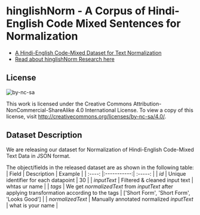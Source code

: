 # hinglishNorm - A Corpus of Hindi-English Code Mixed Sentences for Normalization
- [A Hindi-English Code-Mixed Dataset for Text Normalization](https://github.com/piyushmakhija5/hinglishNorm/tree/master/dataset) 
- [Read about hinglishNorm Research here](https://arxiv.org/abs/2010.08974)


## License
![by-nc-sa](https://user-images.githubusercontent.com/6278238/83433933-2fd7c000-a457-11ea-956c-bfdb541cf41f.png)

This work is licensed under the Creative Commons Attribution-NonCommercial-ShareAlike 4.0 International License. To view a copy of this license, visit http://creativecommons.org/licenses/by-nc-sa/4.0/.


<!--
## Citing the corpus
If you use this corpus or its derivate resources for your research, kindly cite it as follows:
Piyush Makhija, Ankit Kumar, Anuj Gupta. "hinglishNorm - A Corpus of Hindi-English Code Mixed Sentences for Normalization" -->


## Dataset Description
We are releasing our dataset for Normalization of Hindi-English Code-Mixed Text Data in JSON format.

The object/fields in the released dataset are as shown in the following table:
| Field  | Description | Example |
| :----: |:-----------:| :-----: |
| *id*    | Unique identifier for each datapoint | 30 |
| *inputText*   | Filtered & cleaned input text | whtas ur name |
| *tags* | We get *normalizedText* from *inputText* after applying transformation according to the tags | ['Short Form', 'Short Form', 'Looks Good'] |
| *normalizedText* | Manually annotated normalized *inputText* | what is your name |
